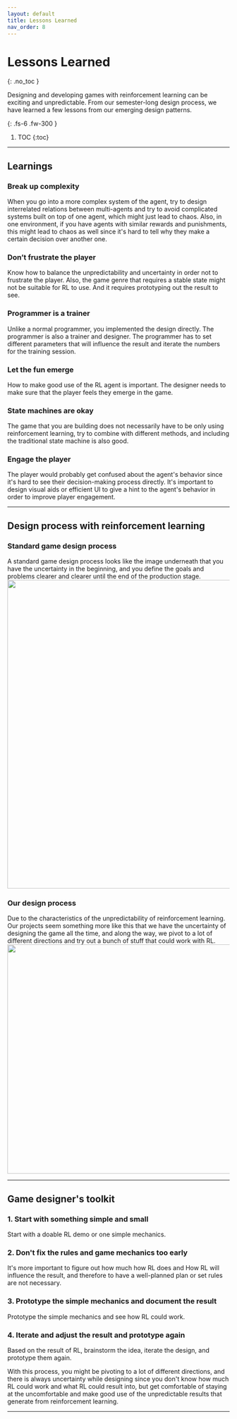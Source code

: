 ```yaml
---
layout: default
title: Lessons Learned
nav_order: 8
---
```



# Lessons Learned
{: .no_toc }

Designing and developing games with reinforcement learning can be exciting and unpredictable. From our semester-long design process, we have learned a few lessons from our emerging design patterns. 

{: .fs-6 .fw-300 }


1. TOC
{:toc}

---

## Learnings<br/>

### Break up complexity<br/> 
When you go into a more complex system of the agent, try to design interrelated relations between multi-agents and try to avoid complicated systems built on top of one agent, which might just lead to chaos. Also, in one environment, if you have agents with similar rewards and punishments, this might lead to chaos as well since it's hard to tell why they make a certain decision over another one.
### Don’t frustrate the player<br/> 
Know how to balance the unpredictability and uncertainty in order not to frustrate the player. Also, the game genre that requires a stable state might not be suitable for RL to use. And it requires prototyping out the result to see.    
### Programmer is a trainer<br/> 
Unlike a normal programmer, you implemented the design directly. The programmer is also a trainer and designer. The programmer has to set different parameters that will influence the result and iterate the numbers for the training session.
### Let the fun emerge<br/> 
How to make good use of the RL agent is important. The designer needs to make sure that the player feels they emerge in the game.
### State machines are okay<br/> 
The game that you are building does not necessarily have to be only using reinforcement learning, try to combine with different methods, and including the traditional state machine is also good.
### Engage the player<br/>
The player would probably get confused about the agent's behavior since it's hard to see their decision-making process directly. It's important to design visual aids or efficient UI to give a hint to the agent's behavior in order to improve player engagement.

---
## Design process with reinforcement learning<br/>

### Standard game design process<br/> 
A standard game design process looks like the image underneath that you have the uncertainty in the beginning, and you define the goals and problems clearer and clearer until the end of the production stage.<br/>
<img src = "https://user-images.githubusercontent.com/58717137/70498197-79f47000-1aca-11ea-8cdc-ce1e058f7f39.PNG" width= "700">


### Our design process<br/>
Due to the characteristics of the unpredictability of reinforcement learning. Our projects seem something more like this that we have the uncertainty of designing the game all the time, and along the way, we pivot to a lot of different directions and try out a bunch of stuff that could work with RL.<br/>
<img src = "https://user-images.githubusercontent.com/58717137/70499189-744c5980-1acd-11ea-8838-71d3256bfbc0.png" width= "520">




---
## Game designer's toolkit 

### 1. Start with something simple and small
Start with a doable RL demo or one simple mechanics.

### 2. Don't fix the rules and game mechanics too early
It's more important to figure out how much how RL does and How RL will influence the result, and therefore to have a well-planned plan or set rules are not necessary. 

### 3. Prototype the simple mechanics and document the result
Prototype the simple mechanics and see how RL could work. 

### 4. Iterate and adjust the result and prototype again
Based on the result of RL, brainstorm the idea, iterate the design, and prototype them again. 

With this process, you might be pivoting to a lot of different directions, and there is always uncertainty while designing since you don't know how much RL could work and what RL could result into, but get comfortable of staying at the uncomfortable and make good use of the unpredictable results that generate from reinforcement learning. 

---

